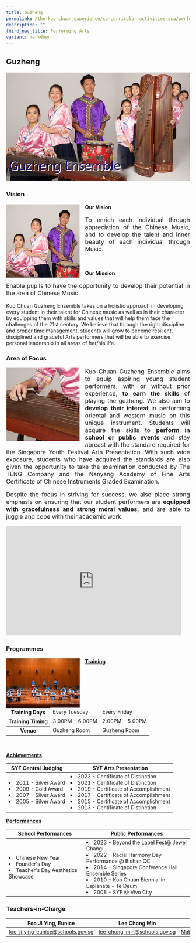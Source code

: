 ```yaml
---
title: Guzheng
permalink: /the-kuo-chuan-experience/co-curricular-activities-cca/performing-arts/guzheng/
description: ""
third_nav_title: Performing Arts
variant: markdown
---
```

## Guzheng

![](/images/The%20Kuo%20Chuan%20Experience/CCA/Guzheng/guzheng%20ensemble.jpg)

### Vision

<img align="left" style="width:40%;margin-right:15px;" src="/images/The%20Kuo%20Chuan%20Experience/CCA/Guzheng/guzheng1.jpg">

**Our Vision**  
<p style="text-align: justify;font-size:16px;">
To enrich each individual through appreciation of the Chinese Music, and to develop the talent and inner beauty of each individual through Music.</p>&nbsp; &nbsp;  
  
**Our Mission**  
<p style="text-align: justify;font-size:16px;">
Enable pupils to have the opportunity to develop their potential in the area of Chinese Music.
  
Kuo Chuan Guzheng Ensemble takes on a holistic approach in developing every student in their talent for Chinese music as well as in their character by equipping them with skills and values that will help them face the challenges of the 21st century. We believe that through the right discipline and proper time management, students will grow to become resilient, disciplined and graceful Arts performers that will be able to exercise personal leadership in all areas of her/his life.</p>

### Area of Focus

<img align="left" style="width:40%;margin-right:15px;" src="/images/The%20Kuo%20Chuan%20Experience/CCA/Guzheng/guzheng2.jpg">

<p style="text-align: justify;font-size:16px;">
Kuo Chuan Guzheng Ensemble aims to equip aspiring young student performers, with or without prior experience, <b>to earn the skills</b> of playing the guzheng.  We also aim to <b>develop their interest </b>in performing oriental and western music on this unique instrument.  Students will acquire the skills to <b>perform in school or public events </b>and stay abreast with the standard required for the Singapore Youth Festival Arts Presentation.  With such wide exposure, students who have acquired the standards are also given the opportunity to take the examination conducted by The TENG Company and the Nanyang Academy of Fine Arts Certificate of Chinese Instruments Graded Examination.</p>

<p style="text-align: justify;font-size:16px;">
Despite the focus in striving for success, we also place strong emphasis on ensuring that our student performers are <b>equipped with gracefulness and strong moral values,</b> and are able to juggle and cope with their academic work.</p>

<iframe allowfullscreen="true" height="299" width="480" frameborder="0" src="https://docs.google.com/presentation/d/e/2PACX-1vQAkhfBdxVoL3Mzs-Z7DAyiIW0HLzzXU5KWEQJ7rg9SrldenGYixi97JUVOEmEE2r5m-W5Tqhg-v4cd/embed?start=true&amp;loop=true&amp;delayms=3000"></iframe>

### Programmes

<img align="left" style="width:40%;margin-right:15px;" src="/images/The%20Kuo%20Chuan%20Experience/CCA/Guzheng/Programmes%20Pic%201.jpg">

**<u>Training</u>**

<table>
<thead>
  <tr>
    <th>Training Days</th>
    <td>Every Tuesday</td>
    <td>Every Friday</td>
  </tr>
</thead>
<tbody>
  <tr>
    <th>Training Timing</th>
    <td>3.00PM - 6.00PM</td>
    <td>2.00PM - 5.00PM</td>
  </tr>
  <tr>
    <th>Venue</th>
    <td>Guzheng Room</td>
    <td>Guzheng Room</td>
  </tr>
</tbody>
</table>

<br>

**<u>Achievements</u>**

<table>
<thead>
  <tr>
    <th>SYF Central Judging</th>
    <th>SYF Arts Presentation</th>
  </tr>
</thead>
<tbody>
  <tr>
    <td><li>2011 - Silver Award</li><li>2009 - Gold Award</li><li>2007 - Silver Award</li><li>2005 - Silver Award</li></td>
    <td><li>2023 - Centificate of Distinction</li><li>2021 - Centificate of Distinction</li><li>2019 - Certificate of Accomplishment</li><li>2017 - Certificate of Accomplishment</li><li>2015 - Certificate of Accomplishment</li><li>2013 - Centificate of Distinction</li></td>
  </tr>
</tbody>
</table>

**<u>Performances</u>**

<table>
<thead>
  <tr>
    <th>School Performances</th>
    <th>Public Performances</th>
  </tr>
</thead>
<tbody>
  <tr>
    <td><li>Chinese New Year</li><li>Founder's Day</li><li>Teacher's Day Aesthetics Showcase</li></td>
    <td><li>2023 - Beyond the Label Fest@ Jewel Changi</li><li>2022 - Racial Harmony Day Performance @ Bishan CC</li><li>2014 - Singapore Conference Hall Ensemble Series</li><li>2010 - Kuo Chuan Biennial in Esplanate - Te Deum</li><li>2008 - SYF @ Vivo City</li></td>
  </tr>
</tbody>
</table>


### Teachers-in-Charge



| Foo Ji Ying, Eunice  |Lee Chong Min | Mabel Neo | 
| -------- | -------- | -------- | 
| <a href="mailto:foo_ji_ying_eunice@schools.gov.sg">foo_ji_ying_eunice@schools.gov.sg</a>     | <a href="mailto:lee_chong_min@schools.gov.sg">lee_chong_min@schools.gov.sg</a>      | <a href="mailto:Mabel_Neo@schools.gov.sg">Mabel_Neo@schools.gov.sg</a> |